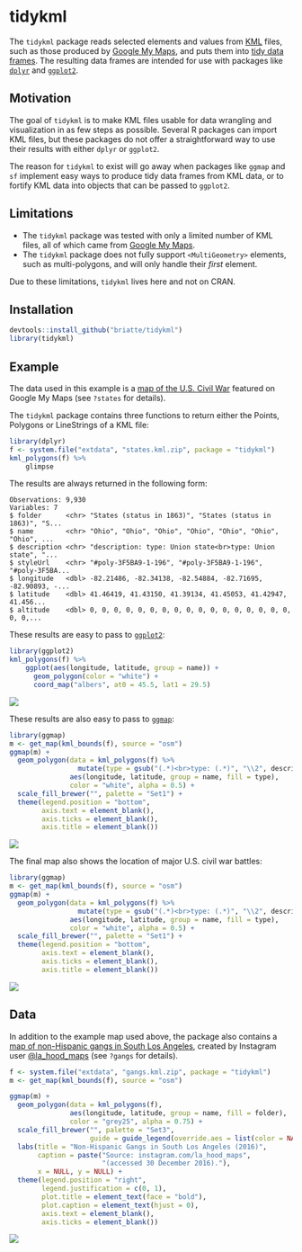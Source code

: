 # tidykml

The `tidykml` package reads selected elements and values from [KML][kml] files, 
such as those produced by [Google My Maps][gmm], and puts them into [tidy data
frames][tdf]. The resulting data frames are intended for use with packages like
[`dplyr`][dplyr] and [`ggplot2`][ggplot2].

## Motivation

The goal of `tidykml` is to make KML files usable for data wrangling and 
visualization in as few steps as possible. Several R packages can import KML 
files, but these packages do not offer a straightforward way to use their 
results with either `dplyr` or `ggplot2`.

The reason for `tidykml` to exist will go away when packages like `ggmap` and
`sf` implement easy ways to produce tidy data frames from KML data, or to
fortify KML data into objects that can be passed to `ggplot2`.

## Limitations

- The `tidykml` package was tested with only a limited number of KML files, all
  of which came from [Google My Maps][gmm].
- The `tidykml` package does not fully support `<MultiGeometry>` elements, such 
  as multi-polygons, and will only handle their _first_ element.

Due to these limitations, `tidykml` lives here and not on CRAN.

## Installation

```R
devtools::install_github("briatte/tidykml")
library(tidykml)
```

## Example

The data used in this example is a [map of the U.S. Civil War][states] featured on Google My Maps (see `?states` for details).

The `tidykml` package contains three functions to return either the Points,
Polygons or LineStrings of a KML file:

```R
library(dplyr)
f <- system.file("extdata", "states.kml.zip", package = "tidykml")
kml_polygons(f) %>%
    glimpse
```

The results are always returned in the following form:

```
Observations: 9,930
Variables: 7
$ folder      <chr> "States (status in 1863)", "States (status in 1863)", "S...
$ name        <chr> "Ohio", "Ohio", "Ohio", "Ohio", "Ohio", "Ohio", "Ohio", ...
$ description <chr> "description: type: Union state<br>type: Union state", "...
$ styleUrl    <chr> "#poly-3F5BA9-1-196", "#poly-3F5BA9-1-196", "#poly-3F5BA...
$ longitude   <dbl> -82.21486, -82.34138, -82.54884, -82.71695, -82.90893, -...
$ latitude    <dbl> 41.46419, 41.43150, 41.39134, 41.45053, 41.42947, 41.456...
$ altitude    <dbl> 0, 0, 0, 0, 0, 0, 0, 0, 0, 0, 0, 0, 0, 0, 0, 0, 0, 0, 0,...
```

These results are easy to pass to [`ggplot2`][ggplot2]:

```R
library(ggplot2)
kml_polygons(f) %>%
    ggplot(aes(longitude, latitude, group = name)) +
      geom_polygon(color = "white") +
      coord_map("albers", at0 = 45.5, lat1 = 29.5)
```

![](http://i.imgur.com/d9lyU6r.png)

These results are also easy to pass to [`ggmap`][ggmap]:

```R
library(ggmap)
m <- get_map(kml_bounds(f), source = "osm")
ggmap(m) +
  geom_polygon(data = kml_polygons(f) %>%
                 mutate(type = gsub("(.*)<br>type: (.*)", "\\2", description)),
               aes(longitude, latitude, group = name, fill = type),
               color = "white", alpha = 0.5) +
  scale_fill_brewer("", palette = "Set1") +
  theme(legend.position = "bottom",
        axis.text = element_blank(),
        axis.ticks = element_blank(),
        axis.title = element_blank())
```

![](http://i.imgur.com/3Xgox6x.jpg)

The final map also shows the location of major U.S. civil war battles:

```R
library(ggmap)
m <- get_map(kml_bounds(f), source = "osm")
ggmap(m) +
  geom_polygon(data = kml_polygons(f) %>%
                 mutate(type = gsub("(.*)<br>type: (.*)", "\\2", description)),
               aes(longitude, latitude, group = name, fill = type),
               color = "white", alpha = 0.5) +
  scale_fill_brewer("", palette = "Set1") +
  theme(legend.position = "bottom",
        axis.text = element_blank(),
        axis.ticks = element_blank(),
        axis.title = element_blank())
```

![](http://i.imgur.com/hNSfpdi.jpg)

## Data

In addition to the example map used above, the package also contains a [map of non-Hispanic gangs in South Los Angeles][gangs], created by Instagram user [@la_hood_maps][gangs-source] (see `?gangs` for details).

```R
f <- system.file("extdata", "gangs.kml.zip", package = "tidykml")
m <- get_map(kml_bounds(f), source = "osm")

ggmap(m) +
  geom_polygon(data = kml_polygons(f),
               aes(longitude, latitude, group = name, fill = folder),
               color = "grey25", alpha = 0.75) +
  scale_fill_brewer("", palette = "Set3",
                    guide = guide_legend(override.aes = list(color = NA))) +
  labs(title = "Non-Hispanic Gangs in South Los Angeles (2016)",
       caption = paste("Source: instagram.com/la_hood_maps",
                       "(accessed 30 December 2016)."),
       x = NULL, y = NULL) +
  theme(legend.position = "right",
        legend.justification = c(0, 1),
        plot.title = element_text(face = "bold"),
        plot.caption = element_text(hjust = 0),
        axis.text = element_blank(),
        axis.ticks = element_blank())
```

![](http://i.imgur.com/UIUJCVz.png)

[dplyr]: https://cran.r-project.org/package=dplyr "dplyr (CRAN)"
[ggmap]: https://cran.r-project.org/package=ggmap "ggmap (CRAN)"
[ggplot2]: https://cran.r-project.org/package=ggplot2 "ggplo2 (CRAN)"
[gangs]: https://goo.gl/7Ar1Aa "Gangs of Los Angeles (2016) (Google My Maps)"
[gangs-source]: https://www.instagram.com/la_hood_maps/ "La Hood Maps (Instagram)"
[kml]: https://developers.google.com/kml/documentation/kmlreference "KML Reference (Google Developers)"
[gmm]: https://en.wikipedia.org/wiki/Google_My_Maps "Google My Maps (Wikipedia)"
[states]: https://goo.gl/rezvty "US Civil Wars (Google My Maps)"
[tdf]: https://cran.r-project.org/package=tibble "tibble (CRAN)"
